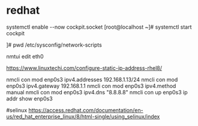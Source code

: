 # redhat

systemctl enable --now cockpit.socket
[root@localhost ~]# systemctl start cockpit


]# pwd
/etc/sysconfig/network-scripts


nmtui edit eth0


https://www.linuxtechi.com/configure-static-ip-address-rhel8/


nmcli con mod enp0s3 ipv4.addresses 192.168.1.13/24
nmcli con mod enp0s3 ipv4.gateway 192.168.1.1
nmcli con mod enp0s3 ipv4.method manual
nmcli con mod enp0s3 ipv4.dns "8.8.8.8"
nmcli con up enp0s3
ip addr show enp0s3


#selinux
https://access.redhat.com/documentation/en-us/red_hat_enterprise_linux/8/html-single/using_selinux/index
